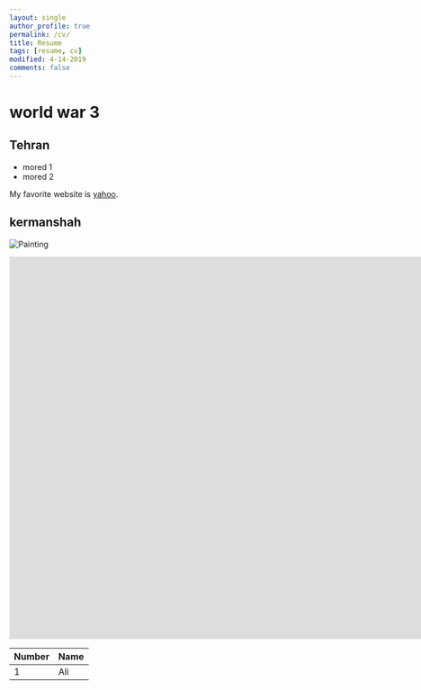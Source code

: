 ```yaml
---
layout: single
author_profile: true
permalink: /cv/
title: Resume
tags: [resume, cv]
modified: 4-14-2019
comments: false
---
```



# world war 3




## Tehran


- mored 1
- mored 2

My favorite website is [yahoo](http://www.yahoo.com).


## kermanshah


![Painting](https://maysagharehgozli.github.io/assets/images/6)


<iframe width="1691" height="680" src="https://www.youtube.com/embed/LOTtWzX3Wp4" title="The STRANGE Reason He's The World's Best Climber" frameborder="0" allow="accelerometer; autoplay; clipboard-write; encrypted-media; gyroscope; picture-in-picture" allowfullscreen></iframe>


|  Number | Name |
|---------|------|
|1        | Ali  |

